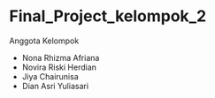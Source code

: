 # Final_Project_kelompok_2
Anggota Kelompok
- Nona Rhizma Afriana
- Novira Riski Herdian
- Jiya Chairunisa
- Dian Asri Yuliasari


  
